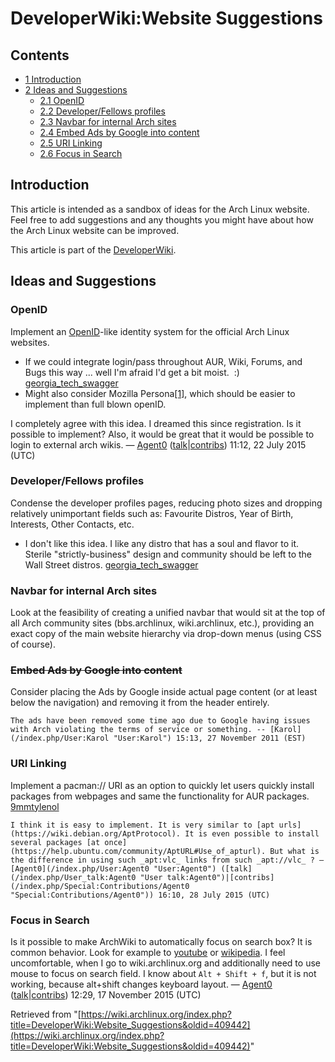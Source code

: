 # DeveloperWiki:Website Suggestions

## Contents

*   [1 Introduction](#Introduction)
*   [2 Ideas and Suggestions](#Ideas_and_Suggestions)
    *   [2.1 OpenID](#OpenID)
    *   [2.2 Developer/Fellows profiles](#Developer.2FFellows_profiles)
    *   [2.3 Navbar for internal Arch sites](#Navbar_for_internal_Arch_sites)
    *   [2.4 Embed Ads by Google into content](#Embed_Ads_by_Google_into_content)
    *   [2.5 URI Linking](#URI_Linking)
    *   [2.6 Focus in Search](#Focus_in_Search)

## Introduction

This article is intended as a sandbox of ideas for the Arch Linux website. Feel free to add suggestions and any thoughts you might have about how the Arch Linux website can be improved.

This article is part of the [DeveloperWiki](/index.php/DeveloperWiki "DeveloperWiki").

## Ideas and Suggestions

### OpenID

Implement an [OpenID](http://openid.net/)-like identity system for the official Arch Linux websites.

*   If we could integrate login/pass throughout AUR, Wiki, Forums, and Bugs this way ... well I'm afraid I'd get a bit moist.  :)
    [georgia_tech_swagger](/index.php/User:Georgia_tech_swagger "User:Georgia tech swagger")
*   Might also consider Mozilla Persona[[1]](https://www.mozilla.org/en-US/persona/), which should be easier to implement than full blown openID.

I completely agree with this idea. I dreamed this since registration. Is it possible to implement? Also, it would be great that it would be possible to login to external arch wikis. — [Agent0](/index.php/User:Agent0 "User:Agent0") ([talk](/index.php/User_talk:Agent0 "User talk:Agent0")|[contribs](/index.php/Special:Contributions/Agent0 "Special:Contributions/Agent0")) 11:12, 22 July 2015 (UTC)

### Developer/Fellows profiles

Condense the developer profiles pages, reducing photo sizes and dropping relatively unimportant fields such as: Favourite Distros, Year of Birth, Interests, Other Contacts, etc.

*   I don't like this idea. I like any distro that has a soul and flavor to it. Sterile "strictly-business" design and community should be left to the Wall Street distros.
    [georgia_tech_swagger](/index.php/User:Georgia_tech_swagger "User:Georgia tech swagger")

### Navbar for internal Arch sites

Look at the feasibility of creating a unified navbar that would sit at the top of all Arch community sites (bbs.archlinux, wiki.archlinux, etc.), providing an exact copy of the main website hierarchy via drop-down menus (using CSS of course).

### ~~Embed Ads by Google into content~~

Consider placing the Ads by Google inside actual page content (or at least below the navigation) and removing it from the header entirely.

	The ads have been removed some time ago due to Google having issues with Arch violating the terms of service or something. -- [Karol](/index.php/User:Karol "User:Karol") 15:13, 27 November 2011 (EST)

### URI Linking

Implement a pacman:// URI as an option to quickly let users quickly install packages from webpages and same the functionality for AUR packages. [9mmtylenol](/index.php/User:9mmtylenol "User:9mmtylenol")

	I think it is easy to implement. It is very similar to [apt urls](https://wiki.debian.org/AptProtocol). It is even possible to install several packages [at once](https://help.ubuntu.com/community/AptURL#Use_of_apturl). But what is the difference in using such _apt:vlc_ links from such _apt://vlc_ ? — [Agent0](/index.php/User:Agent0 "User:Agent0") ([talk](/index.php/User_talk:Agent0 "User talk:Agent0")|[contribs](/index.php/Special:Contributions/Agent0 "Special:Contributions/Agent0")) 16:10, 28 July 2015 (UTC)

### Focus in Search

Is it possible to make ArchWiki to automatically focus on search box? It is common behavior. Look for example to [youtube](https://youtube.com) or [wikipedia](https://wikipedia.org). I feel uncomfortable, when I go to wiki.archlinux.org and additionally need to use mouse to focus on search field. I know about `Alt + Shift + f`, but it is not working, because alt+shift changes keyboard layout. — [Agent0](/index.php/User:Agent0 "User:Agent0") ([talk](/index.php/User_talk:Agent0 "User talk:Agent0")|[contribs](/index.php/Special:Contributions/Agent0 "Special:Contributions/Agent0")) 12:29, 17 November 2015 (UTC)

Retrieved from "[https://wiki.archlinux.org/index.php?title=DeveloperWiki:Website_Suggestions&oldid=409442](https://wiki.archlinux.org/index.php?title=DeveloperWiki:Website_Suggestions&oldid=409442)"